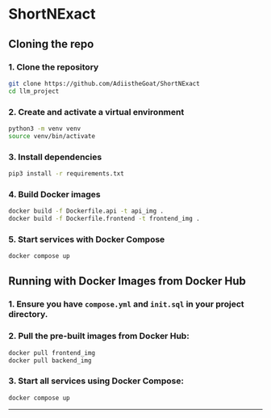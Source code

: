 # ShortNExact


## Cloning the repo 

### 1. Clone the repository

```sh
git clone https://github.com/AdiistheGoat/ShortNExact
cd llm_project
```

### 2. Create and activate a virtual environment

```sh
python3 -m venv venv
source venv/bin/activate
```

### 3. Install dependencies
```sh
pip3 install -r requirements.txt
```

### 4. Build Docker images

```sh
docker build -f Dockerfile.api -t api_img .
docker build -f Dockerfile.frontend -t frontend_img .
```

### 5. Start services with Docker Compose

```sh
docker compose up
```

## Running with Docker Images from Docker Hub

### 1. **Ensure you have `compose.yml` and `init.sql` in your project directory.**

### 2. **Pull the pre-built images from Docker Hub:**
   ```sh
   docker pull frontend_img
   docker pull backend_img
   ```

### 3. **Start all services using Docker Compose:**
   ```sh
   docker compose up
   ```

---

